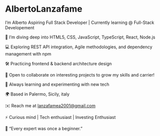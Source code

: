 # AlbertoLanzafame

I’m Alberto
Aspiring Full Stack Developer | Currently learning @ Full-Stack Developement

🔭 I’m diving deep into HTML5, CSS, JavaScript, TypeScript, React, Node.js

💻 Exploring REST API integration, Agile methodologies, and dependency management with npm

🛠️ Practicing frontend & backend architecture design


🤝 Open to collaborate on interesting projects to grow my skills and carrier!

🧠 Always learning and experimenting with new tech


🌍 Based in Palermo, Sicily, italy

✉️ Reach me at lanzafamea2001@gmail.com

⚡ Curious mind | Tech enthusiast | Investing Enthusiast


🥠 “Every expert was once a beginner.”
